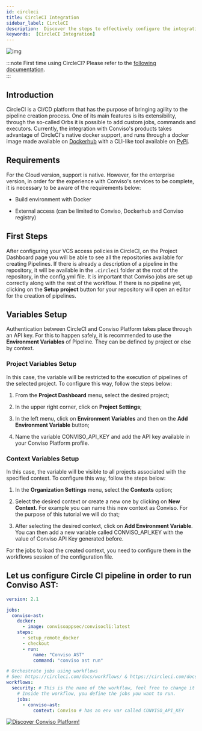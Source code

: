 ```yaml
---
id: circleci
title: CircleCI Integration
sidebar_label: CircleCI
description:  Discover the steps to effectively configure the integration of CircleCI with the Conviso Platform. This guide will walk you through integrating your development pipeline with Conviso. By integrating with Conviso, you'll be able to incorporate security analysis directly into your continuous integration/continuous delivery (CI/CD) workflow, enhancing the security and efficiency of your development applications.
keywords:  [CircleCI Integration]
---
```

<div style={{textAlign: 'center'}}>

![img](../../static/img/circleci.png)

</div>

:::note
First time using CircleCI? Please refer to the [following documentation](https://circleci.com/docs/).  
:::

## Introduction

CircleCI is a CI/CD platform that has the purpose of bringing agility to the pipeline creation process. One of its main features is its extensibility, through the so-called Orbs it is possible to add custom jobs, commands and executors. Currently, the integration with Conviso's products takes advantage of CircleCI's native docker support, and runs through a docker image made available on [Dockerhub](https://hub.docker.com/r/convisoappsec/convisocli) with a CLI-like tool available on [PyPi](https://pypi.org/project/conviso-cli/).

## Requirements

For the Cloud version, support is native. However, for the enterprise version, in order for the experience with Conviso's services to be complete, it is necessary to be aware of the requirements below:

- Build environment with Docker

- External access (can be limited to Conviso, Dockerhub and Conviso registry)

## First Steps

After configuring your VCS access policies in CircleCI, on the Project Dashboard page you will be able to see all the repositories available for creating Pipelines. If there is already a description of a pipeline in the repository, it will be available in the ```.circleci``` folder at the root of the repository, in the config.yml file. It is important that Conviso jobs are set up correctly along with the rest of the workflow. If there is no pipeline yet, clicking on the **Setup project** button for your repository will open an editor for the creation of pipelines.

## Variables Setup

Authentication between CircleCI and Conviso Platform takes place through an API key. For this to happen safely, it is recommended to use the **Environment Variables** of Pipeline. They can be defined by project or else by context.

### Project Variables Setup

In this case, the variable will be restricted to the execution of pipelines of the selected project. To configure this way, follow the steps below:

1. From the **Project Dashboard** menu, select the desired project;

2. In the upper right corner, click on **Project Settings**;

3. In the left menu, click on **Environment Variables** and then on the **Add Environment Variable** button;

4. Name the variable CONVISO_API_KEY and add the API key available in your Conviso Platform profile.

### Context Variables Setup

In this case, the variable will be visible to all projects associated with the specified context. To configure this way, follow the steps below:

1. In the **Organization Settings** menu, select the **Contexts** option;

2. Select the desired context or create a new one by clicking on **New Context**. For example you can name this new context as Conviso. For the purpose of this tutorial we will do that;

3. After selecting the desired context, click on **Add Environment Variable**.
You can then add a new variable called CONVISO_API_KEY with the value of Conviso API Key generated before.

For the jobs to load the created context, you need to configure them in the workflows session of the configuration file. 

## Let us configure Circle CI pipeline in order to run Conviso AST:

```yml
version: 2.1

jobs:
  conviso-ast:
    docker:
      - image: convisoappsec/convisocli:latest
    steps:
      - setup_remote_docker
      - checkout
      - run:
          name: "Conviso AST"
          command: "conviso ast run"

# Orchestrate jobs using workflows
# See: https://circleci.com/docs/workflows/ & https://circleci.com/docs/configuration-reference/#workflows
workflows:
  security: # This is the name of the workflow, feel free to change it to better match your workflow.
    # Inside the workflow, you define the jobs you want to run.
    jobs:
      - conviso-ast:
          context: Conviso # has an env var called CONVISO_API_KEY
```

[![Discover Conviso Platform!](https://no-cache.hubspot.com/cta/default/5613826/interactive-125788977029.png)](https://cta-service-cms2.hubspot.com/web-interactives/public/v1/track/redirect?encryptedPayload=AVxigLKtcWzoFbzpyImNNQsXC9S54LjJuklwM39zNd7hvSoR%2FVTX%2FXjNdqdcIIDaZwGiNwYii5hXwRR06puch8xINMyL3EXxTMuSG8Le9if9juV3u%2F%2BX%2FCKsCZN1tLpW39gGnNpiLedq%2BrrfmYxgh8G%2BTcRBEWaKasQ%3D&webInteractiveContentId=125788977029&portalId=5613826)